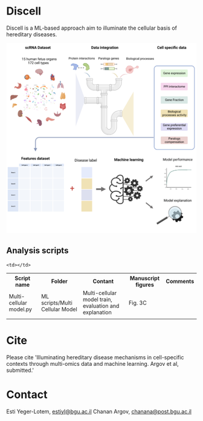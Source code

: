 # Discell
Discell is a ML-based approach aim to illuminate the cellular basis of hereditary diseases.

<img src="Concept Figure.png" alt="Concept Figure">

<h2>Analysis scripts</h2>

<table>
  <tr>
    <th>Script name</th>
    <th>Folder</th>
    <th>Contant</th>
    <th>Manuscript figures</th>
    <th>Comments</th>
  </tr>
  <tr>
    <td>Multi-cellular model.py</td>
    <td>ML scripts/Multi Cellular Model</td>
    <td>Multi-cellular model train, evaluation and explanation</td>
    <td>Fig. 3C</td>
    <td></td>


  </tr>
  <tr>
    <td></td>
    <td></td>
    <td></td>
    <td></td>

  </tr>
  
    <td></td>
  </tr>
</table>

</body>
</html>


# Cite
Please cite 'Illuminating hereditary disease mechanisms in cell-specific contexts through multi-omics data and machine learning. Argov et al, submitted.'

# Contact
Esti Yeger-Lotem, estiyl@bgu.ac.il
Chanan Argov, chanana@post.bgu.ac.il
